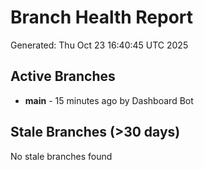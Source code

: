 # Branch Health Report
Generated: Thu Oct 23 16:40:45 UTC 2025

## Active Branches
- **main** - 15 minutes ago by Dashboard Bot

## Stale Branches (>30 days)
No stale branches found
